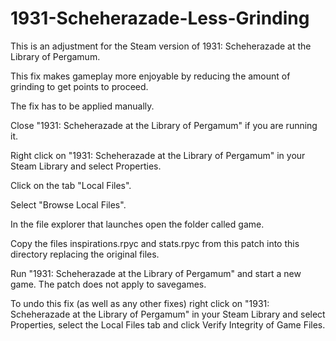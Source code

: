 # 1931-Scheherazade-Less-Grinding

This is an adjustment for the Steam version of 1931: Scheherazade at the Library of Pergamum. 

This fix makes gameplay more enjoyable by reducing the amount of grinding to get points to proceed.

The fix has to be applied manually.

Close "1931: Scheherazade at the Library of Pergamum" if you are running it.

Right click on "1931: Scheherazade at the Library of Pergamum" in your Steam Library and select Properties.

Click on the tab "Local Files".

Select "Browse Local Files".

In the file explorer that launches open the folder called game.

Copy the files inspirations.rpyc and stats.rpyc from this patch into this directory replacing the original files.

Run "1931: Scheherazade at the Library of Pergamum" and start a new game. The patch does not apply to savegames.

To undo this fix (as well as any other fixes) right click on "1931: Scheherazade at the Library of Pergamum" 
in your Steam Library and select Properties, select the Local Files tab and click Verify Integrity of Game Files.
